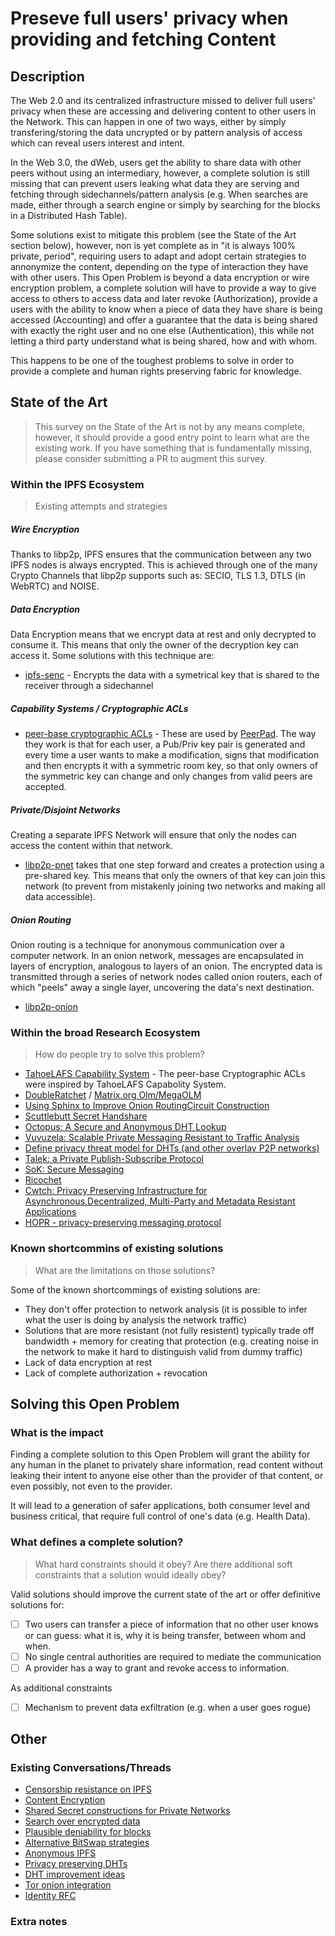 # Preseve full users' privacy when providing and fetching Content

## Description

The Web 2.0 and its centralized infrastructure missed to deliver full users' privacy when these are accessing and delivering content to other users in the Network. This can happen in one of two ways, either by simply transfering/storing the data uncrypted or by pattern analysis of access which can reveal users interest and intent.

In the Web 3.0, the dWeb, users get the ability to share data with other peers without using an intermediary, however, a complete solution is still missing that can prevent users leaking what data they are serving and fetching through sidechannels/pattern analysis (e.g. When searches are made, either through a search engine or simply by searching for the blocks in a Distributed Hash Table).

Some solutions exist to mitigate this problem (see the State of the Art section below), however, non is yet complete as in "it is always 100% private, period", requiring users to adapt and adopt certain strategies to annonymize the content, depending on the type of interaction they have with other users. This Open Problem is beyond a data encryption or wire encryption problem, a complete solution will have to provide a way to give access to others to access data and later revoke (Authorization), provide a users with the ability to know when a piece of data they have share is being accessed (Accounting) and offer a guarantee that the data is being shared with exactly the right user and no one else (Authentication), this while not letting a third party understand what is being shared, how and with whom.

This happens to be one of the toughest problems to solve in order to provide a complete and human rights preserving fabric for knowledge.

## State of the Art

> This survey on the State of the Art is not by any means complete, however, it should provide a good entry point to learn what are the existing work. If you have something that is fundamentally missing, please consider submitting a PR to augment this survey. 

### Within the IPFS Ecosystem
> Existing attempts and strategies

##### Wire Encryption

Thanks to libp2p, IPFS ensures that the communication between any two IPFS nodes is always encrypted. This is achieved through one of the many Crypto Channels that libp2p supports such as: SECIO, TLS 1.3, DTLS (in WebRTC) and NOISE.

##### Data Encryption

Data Encryption means that we encrypt data at rest and only decrypted to consume it. This means that only the owner of the decryption key can access it. Some solutions with this technique are:

- [ipfs-senc](https://github.com/jbenet/ipfs-senc) - Encrypts the data with a symetrical key that is shared to the receiver through a sidechannel

##### Capability Systems / Cryptographic ACLs

- [peer-base cryptographic ACLs](https://github.com/peer-base/peer-base) - These are used by [PeerPad](https://peerpad.net). The way they work is that for each user, a Pub/Priv key pair is generated and every time a user wants to make a modification, signs that modification and then encrypts it with a symmetric room key, so that only owners of the symmetric key can change and only changes from valid peers are accepted.

##### Private/Disjoint Networks

Creating a separate IPFS Network will ensure that only the nodes can access the content within that network. 

- [libp2p-pnet](https://github.com/libp2p/specs/blob/master/pnet/Private-Networks-PSK-V1.md) takes that one step forward and creates a protection using a pre-shared key. This means that only the owners of that key can join this network (to prevent from mistakenly joining two networks and making all data accessible).

##### Onion Routing 

Onion routing is a technique for anonymous communication over a computer network. In an onion network, messages are encapsulated in layers of encryption, analogous to layers of an onion. The encrypted data is transmitted through a series of network nodes called onion routers, each of which "peels" away a single layer, uncovering the data's next destination.

- [libp2p-onion](https://github.com/OpenBazaar/go-onion-transport)

### Within the broad Research Ecosystem
> How do people try to solve this problem?

- [TahoeLAFS Capability System](https://en.wikipedia.org/wiki/Tahoe-LAFS) - The peer-base Cryptographic ACLs were inspired by TahoeLAFS Capabolity System. 
- [DoubleRatchet](https://signal.org/docs/specifications/doubleratchet/) / [Matrix.org Olm/MegaOLM](https://gitlab.matrix.org/matrix-org/olm/blob/master/docs/olm.md#olm-a-cryptographic-ratchet)
- [Using Sphinx to Improve Onion RoutingCircuit Construction](https://www.cypherpunks.ca/~iang/pubs/SphinxOR.pdf)
- [Scuttlebutt Secret Handshare](https://dominictarr.github.io/secret-handshake-paper/shs.pdf)
- [Octopus: A Secure and Anonymous DHT Lookup](https://ieeexplore.ieee.org/document/6258005)
- [Vuvuzela: Scalable Private Messaging Resistant to Traffic Analysis](https://davidlazar.org/papers/vuvuzela.pdf)
- [Define privacy threat model for DHTs (and other overlay P2P networks)](https://github.com/gpestana/notes/issues/3)
- [Talek: a Private Publish-Subscribe Protocol](https://raymondcheng.net/download/papers/talek-tr.pdf)
- [SoK: Secure Messaging](https://ieeexplore.ieee.org/document/7163029)
- [Ricochet](https://github.com/ricochet-im/ricochet/blob/master/doc/protocol.md)
- [Cwtch: Privacy Preserving Infrastructure for Asynchronous,Decentralized, Multi-Party and Metadata Resistant Applications](https://cwtch.im/cwtch.pdf)
- [HOPR - privacy-preserving messaging protocol ](https://github.com/validitylabs/hopr)

### Known shortcommins of existing solutions
> What are the limitations on those solutions?

Some of the known shortcommings of existing solutions are:

- They don't offer protection to network analysis (it is possible to infer what the user is doing by analysis the network traffic)
- Solutions that are more resistant (not fully resistent) typically trade off bandwidth + memory for creating that protection (e.g. creating noise in the network to make it hard to distinguish valid from dummy traffic) 
- Lack of data encryption at rest
- Lack of complete authorization + revocation

## Solving this Open Problem

### What is the impact

Finding a complete solution to this Open Problem will grant the ability for any human in the planet to privately share information, read content without leaking their intent to anyone else other than the provider of that content, or even possibly, not even to the provider.

It will lead to a generation of safer applications, both consumer level and business critical, that require full control of one's data (e.g. Health Data).

### What defines a complete solution?
> What hard constraints should it obey? Are there additional soft constraints that a solution would ideally obey?

Valid solutions should improve the current state of the art or offer definitive solutions for:

- [ ] Two users can transfer a piece of information that no other user knows or can guess: what it is, why it is being transfer, between whom and when.
- [ ] No single central authorities are required to mediate the communication
- [ ] A provider has a way to grant and revoke access to information.

As additional constraints

- [ ] Mechanism to prevent data exfiltration (e.g. when a user goes rogue)

## Other

### Existing Conversations/Threads

- [Censorship resistance on IPFS](https://github.com/ipfs/notes/issues/281)
- [Content Encryption](https://github.com/ipfs/notes/issues/270)
- [Shared Secret constructions for Private Networks](https://github.com/ipfs/notes/issues/177)
- [Search over encrypted data](https://github.com/ipfs/notes/issues/128)
- [Plausible deniability for blocks](https://github.com/ipfs/notes/issues/21)
- [Alternative BitSwap strategies](https://github.com/ipfs/notes/issues/20)
- [Anonymous IPFS](https://github.com/ipfs/go-ipfs/issues/6430)
- [Privacy preserving DHTs](https://github.com/gpestana/notes/issues/8)
- [DHT improvement ideas](https://github.com/libp2p/research-dht/issues/6)
- [Tor onion integration](https://github.com/ipfs/notes/issues/37)
- [Identity RFC](https://github.com/ipfs-shipyard/peer-star/pull/15)

### Extra notes
